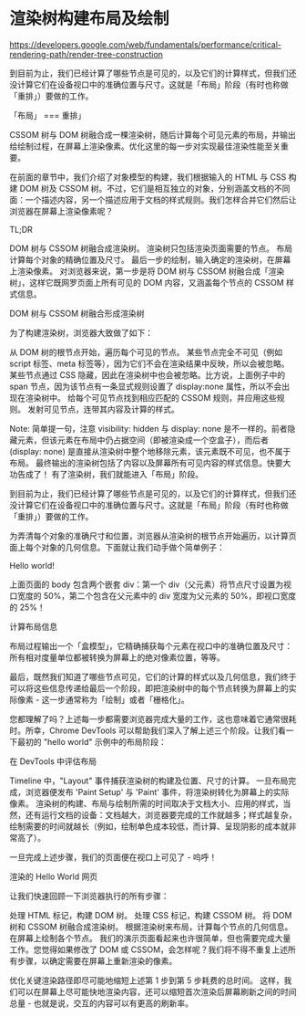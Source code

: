 # 渲染树构建布局及绘制


https://developers.google.com/web/fundamentals/performance/critical-rendering-path/render-tree-construction


到目前为止，我们已经计算了哪些节点是可见的，以及它们的计算样式，但我们还没计算它们在设备视口中的准确位置与尺寸。这就是「布局」阶段（有时也称做「重排」）要做的工作。

「布局」 === 重排」





CSSOM 树与 DOM 树融合成一棵渲染树，随后计算每个可见元素的布局，并输出给绘制过程，在屏幕上渲染像素。优化这里的每一步对实现最佳渲染性能至关重要。

在前面的章节中，我们介绍了对象模型的构建，我们根据输入的 HTML 与 CSS 构建 DOM 树及 CSSOM 树。不过，它们是相互独立的对象，分别涵盖文档的不同面：一个描述内容，另一个描述应用于文档的样式规则。我们怎样合并它们然后让浏览器在屏幕上渲染像素呢？

TL;DR

DOM 树与 CSSOM 树融合成渲染树。
渲染树只包括渲染页面需要的节点。
布局计算每个对象的精确位置及尺寸。
最后一步的绘制，输入确定的渲染树，在屏幕上渲染像素。
对浏览器来说，第一步是将 DOM 树与 CSSOM 树融合成「渲染树」，这样它既网罗页面上所有可见的 DOM 内容，又涵盖每个节点的 CSSOM 样式信息。

DOM 树与 CSSOM 树融合形成渲染树

为了构建渲染树，浏览器大致做了如下：

从 DOM 树的根节点开始，遍历每个可见的节点。
某些节点完全不可见（例如 script 标签、meta 标签等），因为它们不会在渲染结果中反映，所以会被忽略。
某些节点通过 CSS 隐藏，因此在渲染树中也会被忽略。比方说，上面例子中的 span 节点，因为该节点有一条显式规则设置了 display:none 属性，所以不会出现在渲染树中。
给每个可见节点找到相应匹配的 CSSOM 规则，并应用这些规则。
发射可见节点，连带其内容及计算的样式。

Note: 简单提一句，注意 visibility: hidden 与 display: none 是不一样的。前者隐藏元素，但该元素在布局中仍占据空间（即被渲染成一个空盒子），而后者 (display: none) 是直接从渲染树中整个地移除元素，该元素既不可见，也不属于布局。
最终输出的渲染树包括了内容以及屏幕所有可见内容的样式信息。快要大功告成了！ 有了渲染树，我们就能进入「布局」阶段。


到目前为止，我们已经计算了哪些节点是可见的，以及它们的计算样式，但我们还没计算它们在设备视口中的准确位置与尺寸。这就是「布局」阶段（有时也称做「重排」）要做的工作。



为弄清每个对象的准确尺寸和位置，浏览器从渲染树的根节点开始遍历，以计算页面上每个对象的几何信息。下面就让我们动手做个简单例子：

<html>
  <head>
    <meta name="viewport" content="width=device-width,initial-scale=1">
    <title>Critial Path: Hello world!</title>
  </head>
  <body>
    <div style="width: 50%">
      <div style="width: 50%">Hello world!</div>
    </div>
  </body>
</html>

上面页面的 body 包含两个嵌套 div：第一个 div（父元素）将节点尺寸设置为视口宽度的 50%，第二个包含在父元素中的 div 宽度为父元素的 50%，即视口宽度的 25%！

计算布局信息

布局过程输出一个「盒模型」，它精确捕获每个元素在视口中的准确位置及尺寸：所有相对度量单位都被转换为屏幕上的绝对像素位置，等等。

最后，既然我们知道了哪些节点可见，它们的计算的样式以及几何信息，我们终于可以将这些信息传递给最后一个阶段，即把渲染树中的每个节点转换为屏幕上的实际像素 - 这一步通常称为「绘制」或者「栅格化」。

您都理解了吗？上述每一步都需要浏览器完成大量的工作，这也意味着它通常很耗时。所幸，Chrome DevTools 可以帮助我们深入了解上述三个阶段。让我们看一下最初的 "hello world" 示例中的布局阶段：

在 DevTools 中评估布局

Timeline 中，"Layout" 事件捕获渲染树的构建及位置、尺寸的计算。
一旦布局完成，浏览器便发布 'Paint Setup' 与 'Paint' 事件，将渲染树转化为屏幕上的实际像素。
渲染树的构建、布局与绘制所需的时间取决于文档大小、应用的样式，当然，还有运行文档的设备：文档越大，浏览器要完成的工作就越多；样式越复杂，绘制需要的时间就越长（例如，绘制单色成本较低，而计算、呈现阴影的成本就非常高了）。

一旦完成上述步骤，我们的页面便在视口上可见了 - 呜呼！

渲染的 Hello World 网页

让我们快速回顾一下浏览器执行的所有步骤：

处理 HTML 标记，构建 DOM 树。
处理 CSS 标记，构建 CSSOM 树。
将 DOM 树和 CSSOM 树融合成渲染树。
根据渲染树来布局，计算每个节点的几何信息。
在屏幕上绘制各个节点。
我们的演示页面看起来也许很简单，但也需要完成大量工作。您觉得如果修改了 DOM 或 CSSOM，会怎样呢？我们将不得不重复上述所有步骤，以确定需要在屏幕上重新渲染的像素。

优化关键渲染路径即尽可能地缩短上述第 1 步到第 5 步耗费的总时间。 这样，我们可以在屏幕上尽可能快地渲染内容，还可以缩短首次渲染后屏幕刷新之间的时间总量 - 也就是说，交互的内容可以有更高的刷新率。






































